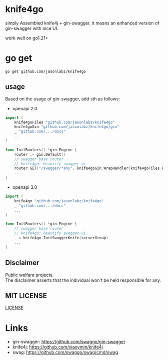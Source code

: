 # knife4go
simply Assembled knife4j + gin-swagger, it means an enhanced version of gin-swagger with nice UI.  

work well on go1.21+

# go get
`go get github.com/jasonlabz/knife4go`

## usage
Based on the usage of gin-swagger, add sth as follows:
- openapi 2.0
```go
import (
    knife4goFiles "github.com/jasonlabz/knife4go"
    knife4goGin "github.com/jasonlabz/knife4go/gin"
    _ "github.com/.../docs"
    ...
)

func InitRouters() *gin.Engine {
	router := gin.Default()
	// swagger base router
	// knife4go: beautify swagger-ui
    router.GET("/swagger/*any", knife4goGin.WrapHandler(knife4goFiles.Handler))
    ...
}
```

- openapi 3.0
```go
import (
    knife4go "github.com/jasonlabz/knife4go"
    _ "github.com/.../docs"
    ...
)

func InitRouters() *gin.Engine {
	// swagger base router
	// knife4go: beautify swagger-ui
	_ = knife4go.InitSwaggerKnife(serverGroup)
    ...
}
```
## Disclaimer
Public welfare projects.  
The disclaimer asserts that the individual won't be held responsible for any.

## MIT LICENSE
[LICENSE](./LICENSE)

# Links
- gin-swagger: https://github.com/swaggo/gin-swagger
- knife4j: https://github.com/xiaoymin/knife4j
- swag: https://github.com/swaggo/swag/cmd/swag
